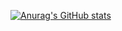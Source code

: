 [![Anurag's GitHub stats](https://github-readme-stats.vercel.app/api?username=erickpaluan)](https://github.com/anuraghazra/github-readme-stats)

<!--
**erickpaluan/erickpaluan** is a ✨ _special_ ✨ repository because its `README.md` (this file) appears on your GitHub profile.

Here are some ideas to get you started:

- 🔭 I’m currently working on ...
- 🌱 I’m currently learning ...
- 👯 I’m looking to collaborate on ...
- 🤔 I’m looking for help with ...
- 💬 Ask me about ...
- 📫 How to reach me: ...
- 😄 Pronouns: ...
- ⚡ Fun fact: ...
-->

